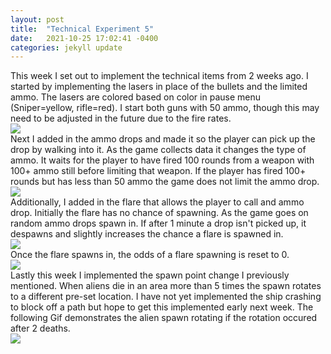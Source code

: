 ```yaml
---
layout: post
title:  "Technical Experiment 5"
date:   2021-10-25 17:02:41 -0400
categories: jekyll update
---
```


This week I set out to implement the technical items from 2 weeks ago. I started by implementing the lasers in place of the bullets and the limited ammo. The lasers are colored based on color in pause menu (Sniper=yellow, rifle=red). I start both guns with 50 ammo, though this may need to be adjusted in the future due to the fire rates. 
<br>![](https://i.imgur.com/ysq3Tmy.gif)
<br> Next I added in the ammo drops and made it so the player can pick up the drop by walking into it. As the game collects data it changes the type of ammo. It waits for the player to have fired 100 rounds from a weapon with 100+ ammo still before limiting that weapon. If the player has fired 100+ rounds but has less than 50 ammo the game does not limit the ammo drop.
<br>![](https://i.imgur.com/aehAQtR.gif)
<br> Additionally, I added in the flare that allows the player to call and ammo drop. Initially the flare has no chance of spawning. As the game goes on random ammo drops spawn in. If after 1 minute a drop isn't picked up, it despawns and slightly increases the chance a flare is spawned in. 
<br>![](https://i.imgur.com/STMjOGm.gif)
<br>Once the flare spawns in, the odds of a flare spawning is reset to 0. 
<br>![](https://i.imgur.com/HaVYPyj.gif)
<br>Lastly this week I implemented the spawn point change I previously mentioned. When aliens die in an area more than 5 times the spawn rotates to a different pre-set location. I have not yet implemented the ship crashing to block off a path but hope to get this implemented early next week. The following Gif demonstrates the alien spawn rotating if the rotation occured after 2 deaths.
<br>![](https://i.imgur.com/APbORXC.gif)
